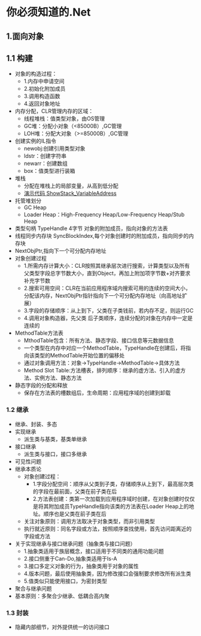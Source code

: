 # 你必须知道的.Net

## 1.面向对象

## 1.1 构建

- 对象的构造过程：
  - 1.内存中申请空间
  - 2.初始化附加成员
  - 3.调用构造函数
  - 4.返回对象地址
- 内存分配，CLR管理内存的区域：
  - 线程堆栈：值类型对象，由OS管理
  - GC堆：分配小对象（<85000B）,GC管理
  - LOH堆：分配大对象（>=85000B）,GC管理
- 创建实例的IL指令
  - newobj:创建引用类型对象
  - ldstr：创建字符串
  - newarr：创建数组
  - box：值类型进行装箱
- 堆栈
  - 分配在堆栈上的局部变量，从高到低分配
  - [演示代码 ShowStack_VariableAddress](./dotNetKnown.cs)
- 托管堆划分
  - GC Heap
  - Loader Heap：High-Frequency Heap/Low-Frequency Heap/Stub Heap
- 类型句柄 TypeHandle 4字节 对象的附加成员，指向对象的方法表
- 线程同步内存块 SyncBlockIndex,每个对象创建时的附加成员，指向同步的内存块
- NextObjPtr,指向下一个可分配内存地址
- 对象创建过程
  - 1.所需内存计算大小：CLR按照其继承层次进行搜索，计算类型以及所有父类型字段总字节数大小，直到Object，再加上附加项字节数+对齐要求补充字节数
  - 2.搜索可用空间：CLR在当前应用程序域内搜索可用的连续的空间大小，分配该内存，NextObjPtr指针指向下一个可分配内存地址（向高地址扩展）
  - 3.字段的存储顺序：从上到下，父类在子类钱前，若内存不足，则运行GC
  - 4.调用对象构造器，先父类 后子类顺序，连续分配的对象在内存中一定是连续的
- MethodTable方法表
  - MthodTable包含：所有方法、静态字段、接口信息等元数据信息
  - 一个类型在内存中对应一个MethodTable，TypeHandle在创建后，将指向该类型的MethodTable开始位置的偏移处
  - 通过对象调用方法：对象->TypeHandle->MethodTable->具体方法
  - Method Slot Table:方法槽表，排列顺序：继承的虚方法、引入的虚方法、实例方法、静态方法
- 静态字段的分配和释放
  - 保存在方法表的槽数组后，生命周期：应用程序域的创建到卸载

### 1.2 继承

- 继承、封装、多态
- 实现继承
  - 派生类与基类，基类单继承
- 接口继承
  - 派生类与接口，接口多继承
- 可见性问题
- 继承本质论
  - 对象创建过程：
    - 1.字段分配空间：顺序从父类到子类，存储顺序从上到下，最高层次类的字段在最前面，父类在前子类在后
    - 2.方法表创建：类第一次加载到应用程序域时创建，在对象创建时仅仅是将其附加成员TypeHandle指向该类的方法表在Loader Heap上的地址。顺序也是父类在前子类在后
  - 关注对象原则：调用方法取决于对象类型，而非引用类型
  - 执行就近原则：同名字段或方法，按照顺序查找使用，首先访问距离近的字段或方法
- 关于实现继承与接口继承问题（抽象类与接口问题）
  - 1.抽象类适用于族层概念，接口适用于不同类的通用功能问题
  - 2.接口侧重于Can-Do,抽象类适用于Is-A
  - 3.接口多定义对象的行为，抽象类用于对象的属性
  - 4.版本问题，最后使用抽象类，因为修改接口会强制要求修改所有派生类
  - 5.值类似只能使用接口，为密封类型
- 聚合与继承问题
- 基本原则：多聚合少继承、低耦合高内聚

### 1.3 封装

- 隐藏内部细节，对外提供统一的访问接口